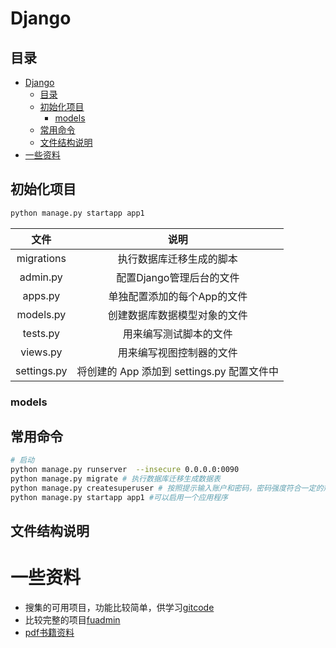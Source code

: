 # Django
## 目录
- [Django](#django)
  - [目录](#目录)
  - [初始化项目](#初始化项目)
    - [models](#models)
  - [常用命令](#常用命令)
  - [文件结构说明](#文件结构说明)
- [一些资料](#一些资料)

## 初始化项目
``` bash
python manage.py startapp app1 
```

| 文件 | 说明 | 
| :--: | :--: | 
|migrations|执行数据库迁移生成的脚本|
|admin.py|配置Django管理后台的文件|
|apps.py|单独配置添加的每个App的文件|
|models.py|创建数据库数据模型对象的文件|
|tests.py|用来编写测试脚本的文件|
|views.py|用来编写视图控制器的文件|
|settings.py|将创建的 App 添加到 settings.py 配置文件中|

### models

## 常用命令

``` bash
# 启动
python manage.py runserver  --insecure 0.0.0.0:0090 
python manage.py migrate # 执行数据库迁移生成数据表
python manage.py createsuperuser # 按照提示输入账户和密码，密码强度符合一定的规则要求
python manage.py startapp app1 #可以启用一个应用程序
``` 
## 文件结构说明


# 一些资料

- 搜集的可用项目，功能比较简单，供学习[gitcode](https://gitcode.net/explore/topics/django)
- 比较完整的项目[fuadmin](https://github.com/FuAdmin/fu-admin)
- [pdf书籍资料](https://gitcode.net/e-books/books_abt_python3/-/blob/master/%E6%B7%B1%E5%85%A5%E7%90%86%E8%A7%A3Django%EF%BC%9A%E6%A1%86%E6%9E%B6%E5%86%85%E5%B9%95%E4%B8%8E%E5%AE%9E%E7%8E%B0%E5%8E%9F%E7%90%86_9787121421884.pdf)